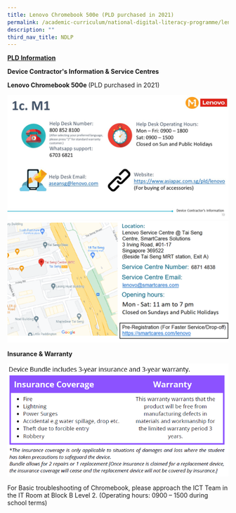 ```yaml
---
title: Lenovo Chromebook 500e (PLD purchased in 2021)
permalink: /academic-curriculum/national-digital-literacy-programme/lenovo-chromebook-500e-pld-purchased-in-202/
description: ""
third_nav_title: NDLP
---
```

<p><strong><u>PLD Information</u></strong></p>
<p><strong>Device Contractor's Information &amp; Service Centres</strong></p>
<p><strong>Lenovo Chromebook 500e&nbsp;</strong>(PLD purchased in 2021)</p>
<img src="/images/len.jpg">
<img src="/images/len1.png">
<p><strong>Insurance &amp; Warranty</strong></p>
<img src="/images/len2.png">
<p>For Basic troubleshooting of Chromebook, please approach the ICT Team in the IT Room at Block B Level 2. (Operating hours: 0900 &ndash; 1500 during school terms)</p>